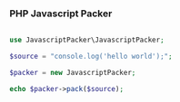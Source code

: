### PHP Javascript Packer

```php

use JavascriptPacker\JavascriptPacker;

$source = "console.log('hello world');";

$packer = new JavascriptPacker;

echo $packer->pack($source);

```